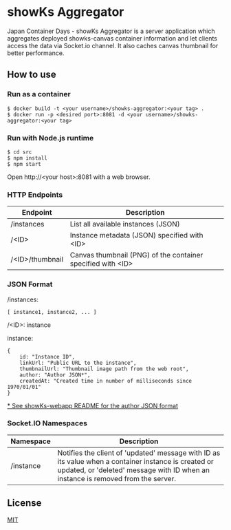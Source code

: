 # showKs Aggregator

Japan Container Days - showKs Aggregator is a server application which aggregates deployed showks-canvas container information and let clients access the data via Socket.io channel. It also caches canvas thumbnail for better performance.

## How to use

### Run as a container

```
$ docker build -t <your username>/showks-aggregator:<your tag> .
$ docker run -p <desired port>:8081 -d <your username>/showks-aggregator:<your tag>
```

### Run with Node.js runtime

```
$ cd src
$ npm install
$ npm start
```
Open http://\<your host\>:8081 with a web browser.


### HTTP Endpoints
| Endpoint | Description |
|----------|-------------|
| /instances    | List all available instances (JSON) |
| /\<ID\>       | Instance metadata (JSON) specified with \<ID\> |
| /\<ID\>/thumbnail | Canvas thumbnail (PNG) of the container specified with \<ID\>  |

### JSON Format

/instances:
```
[ instance1, instance2, ... ]
```

/\<ID\>: instance

instance:
```
{
    id: "Instance ID",
    linkUrl: "Public URL to the instance",
    thumbnailUrl: "Thumbnail image path from the web root",
    author: "Author JSON*",
    createdAt: "Created time in number of milliseconds since 1970/01/01"
}
```

[* See showKs-webapp README for the author JSON format](https://github.com/cloudnativedaysjp/showks-webapp)


### Socket.IO Namespaces
| Namespace | Description |
|----------|-------------|
| /instance | Notifies the client of 'updated' message with ID as its value when a container instance is created or updated, or 'deleted' message with ID when an instance is removed from the server.  |


## License

[MIT](LICENSE)
